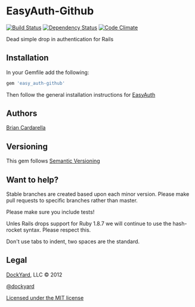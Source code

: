 # EasyAuth-Github #

[![Build Status](https://secure.travis-ci.org/dockyard/easy_auth-github.png?branch=master)](http://travis-ci.org/dockyard/easy_auth-github)
[![Dependency Status](https://gemnasium.com/dockyard/easy_auth-github.png?travis)](https://gemnasium.com/dockyard/easy_auth-github)
[![Code Climate](https://codeclimate.com/badge.png)](https://codeclimate.com/github/dockyard/easy_auth-github)

Dead simple drop in authentication for Rails

## Installation ##

In your Gemfile add the following:

```ruby
gem 'easy_auth-github'
```

Then follow the general installation instructions for
[EasyAuth](https://github.com/dockyard/easy_auth#installation)

## Authors ##

[Brian Cardarella](http://twitter.com/bcardarella)

## Versioning ##

This gem follows [Semantic Versioning](http://semver.org)

## Want to help? ##

Stable branches are created based upon each minor version. Please make
pull requests to specific branches rather than master.

Please make sure you include tests!

Unles Rails drops support for Ruby 1.8.7 we will continue to use the
hash-rocket syntax. Please respect this.

Don't use tabs to indent, two spaces are the standard.

## Legal ##

[DockYard](http://dockyard.com), LLC &copy; 2012

[@dockyard](http://twitter.com/dockyard)

[Licensed under the MIT license](http://www.opensource.org/licenses/mit-license.php)
